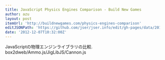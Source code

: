 ```yaml
---
title: JavaScript Physics Engines Comparison - Build New Games
author: azu
layout: post
itemUrl: 'http://buildnewgames.com/physics-engines-comparison'
editJSONPath: 'https://github.com/jser/jser.info/edit/gh-pages/data/2012/12/index.json'
date: '2012-12-07T10:32:00Z'
---
```

JavaScriptの物理エンジンライブラリの比較.
box2dweb/Ammo.js/JigLibJS/Cannon.js
